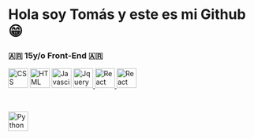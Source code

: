 <h1>Hola soy Tomás y este es mi Github 😁</h1>


<h3>🇦🇷 15y/o Front-End 🇦🇷</h3>


<a href="https://developer.mozilla.org/es/docs/Web/CSS"><img src="https://upload.wikimedia.org/wikipedia/commons/thumb/6/62/CSS3_logo.svg/800px-CSS3_logo.svg.png" width=40px height=40px alt="CSS"></a>
<a href="https://developer.mozilla.org/es/docs/Web/HTML"><img src="https://cdn-icons-png.flaticon.com/512/732/732212.png?w=360" width=40px height=40px alt="HTML"></a>
<a href="https://www.javascript.com"><img src="https://upload.wikimedia.org/wikipedia/commons/6/6a/JavaScript-logo.png" width=40px height=40px alt="Javascipt"></a>
<a href="https://jquery.com"><img src="https://blog.artegrafico.net/wp-content/uploads/2019/02/jQuery-logo.png" width=40px height=40px alt="Jquery">
</a>
<a href="https://es.reactjs.org"><img src="https://upload.wikimedia.org/wikipedia/commons/thumb/4/47/React.svg/800px-React.svg.png" width=40px height=40px alt="React">
</a>
<a href="https://v5.reactrouter.com/web/guides/quick-start"><img src="https://reacttraining.com/images/logo-icon-512.png" width=40px height=40px alt="React router">
</a>

<br/>

<a href="https://www.python.org"><img src="https://upload.wikimedia.org/wikipedia/commons/thumb/c/c3/Python-logo-notext.svg/1200px-Python-logo-notext.svg.png" width=40px height=40px alt="Python">
</a>
